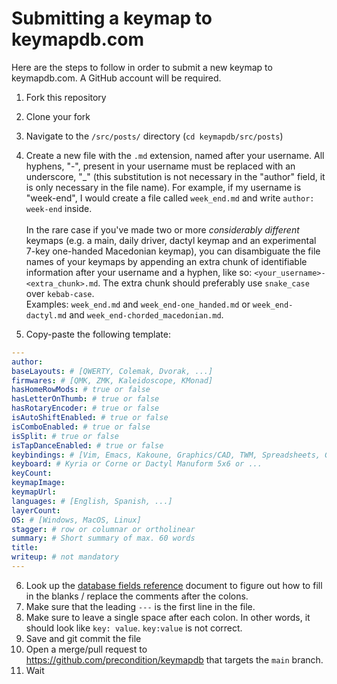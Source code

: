 # Submitting a keymap to keymapdb.com

Here are the steps to follow in order to submit a new keymap to keymapdb.com. A GitHub account will be required.

1. Fork this repository
2. Clone your fork
3. Navigate to the `/src/posts/` directory (`cd keymapdb/src/posts`)
4. Create a new file with the `.md` extension, named after your username. All hyphens, "-", present in your username must be replaced with an underscore, "\_" (this substitution is not necessary in the "author" field, it is only necessary in the file name). For example, if my username is "week-end", I would create a file called `week_end.md` and write `author: week-end` inside.
<br><br>
In the rare case if you've made two or more *considerably different* keymaps (e.g. a main, daily driver, dactyl keymap and an experimental 7-key one-handed Macedonian keymap), you can disambiguate the file names of your keymaps by appending an extra chunk of identifiable information after your username and a hyphen, like so: `<your_username>-<extra_chunk>.md`. The extra chunk should preferably use `snake_case` over `kebab-case`.<br>
Examples: `week_end.md` and `week_end-one_handed.md` or `week_end-dactyl.md` and `week_end-chorded_macedonian.md`.

5. Copy-paste the following template:
```yaml
---
author:
baseLayouts: # [QWERTY, Colemak, Dvorak, ...]
firmwares: # [QMK, ZMK, Kaleidoscope, KMonad]
hasHomeRowMods: # true or false
hasLetterOnThumb: # true or false
hasRotaryEncoder: # true or false
isAutoShiftEnabled: # true or false
isComboEnabled: # true or false
isSplit: # true or false
isTapDanceEnabled: # true or false
keybindings: # [Vim, Emacs, Kakoune, Graphics/CAD, TWM, Spreadsheets, Gaming]
keyboard: # Kyria or Corne or Dactyl Manuform 5x6 or ...
keyCount:
keymapImage:
keymapUrl:
languages: # [English, Spanish, ...]
layerCount:
OS: # [Windows, MacOS, Linux]
stagger: # row or columnar or ortholinear
summary: # Short summary of max. 60 words
title:
writeup: # not mandatory
---
```
6. Look up the [database fields reference](db_fields_reference.md) document to figure out how to fill in the blanks / replace the comments after the colons.
7. Make sure that the leading `---` is the first line in the file.
8. Make sure to leave a single space after each colon. In other words, it should look like `key: value`. `key:value` is not correct.
9. Save and git commit the file
10. Open a merge/pull request to https://github.com/precondition/keymapdb that targets the `main` branch.
11. Wait
